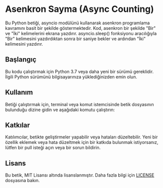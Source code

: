 Asenkron Sayma (Async Counting)
===============================

Bu Python betiği, asyncio modülünü kullanarak asenkron programlama kavramını basit bir şekilde göstermektedir. Kod, asenkron bir şekilde "Bir" ve "İki" kelimelerini ekrana yazdırır. asyncio.sleep() fonksiyonu aracılığıyla "Bir" kelimesini yazdırdıktan sonra bir saniye bekler ve ardından "İki" kelimesini yazdırır.

Başlangıç
---------
Bu kodu çalıştırmak için Python 3.7 veya daha yeni bir sürümü gereklidir. İlgili Python sürümünü bilgisayarınıza yüklediğinizden emin olun.

Kullanım
--------
Betiği çalıştırmak için, terminal veya komut istemcisinde betik dosyasının bulunduğu dizine gidin ve aşağıdaki komutu çalıştırın:

   
Katkılar
--------
Katılımcılar, betikte geliştirmeler yapabilir veya hataları düzeltebilir. Yeni bir özellik eklemek veya hata düzeltmek için bir katkıda bulunmak istiyorsanız, lütfen bir pull isteği açın veya bir sorun bildirin.

Lisans
------
Bu betik, MIT Lisansı altında lisanslanmıştır. Daha fazla bilgi için [LICENSE](LICENSE) dosyasına bakın.
